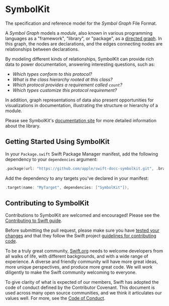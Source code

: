 # SymbolKit 

The specification and reference model for the *Symbol Graph* File Format.

A *Symbol Graph* models a *module*, also known in various programming languages as a "framework", "library", or "package", as a [directed graph](https://en.wikipedia.org/wiki/Directed_graph). In this graph, the nodes are declarations, and the edges connecting nodes are relationships between declarations.

By modeling different kinds of relationships, SymbolKit can provide rich data to power documentation, answering interesting questions, such as:

- *Which types conform to this protocol?*
- *What is the class hierarchy rooted at this class?*
- *Which protocol provides a requirement called `count`?*
- *Which types customize this protocol requirement?*

In addition, graph representations of data also present opportunities for visualizations in documentation, illustrating the structure or hierarchy of a module.

Please see SymbolKit's [documentation site](https://apple.github.io/swift-docc-symbolkit/documentation/symbolkit/) for more detailed information about the library.

## Getting Started Using SymbolKit

In your `Package.swift` Swift Package Manager manifest, add the following dependency to your `dependencies` argument:

```swift
.package(url: "https://github.com/apple/swift-docc-symbolkit.git", .branch("main")),
```

Add the dependency to any targets you've declared in your manifest:

```swift
.target(name: "MyTarget", dependencies: ["SymbolKit"]),
```


## Contributing to SymbolKit

Contributions to SymbolKit are welcomed and encouraged! Please see the
[Contributing to Swift guide](https://swift.org/contributing/).

Before submitting the pull request, please make sure you have [tested your
changes](https://github.com/apple/swift/blob/main/docs/ContinuousIntegration.md)
and that they follow the Swift project [guidelines for contributing
code](https://swift.org/contributing/#contributing-code).

To be a truly great community, [Swift.org](https://swift.org/) needs to welcome
developers from all walks of life, with different backgrounds, and with a wide
range of experience. A diverse and friendly community will have more great
ideas, more unique perspectives, and produce more great code. We will work
diligently to make the Swift community welcoming to everyone.

To give clarity of what is expected of our members, Swift has adopted the
code of conduct defined by the Contributor Covenant. This document is used
across many open source communities, and we think it articulates our values
well. For more, see the [Code of Conduct](https://swift.org/code-of-conduct/).

<!-- Copyright (c) 2021-2024 Apple Inc and the Swift Project authors. All Rights Reserved. -->
